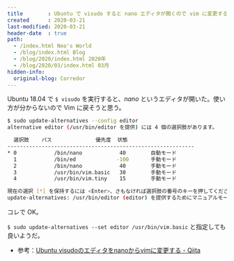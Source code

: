 ```yaml
---
title        : Ubuntu で visudo すると nano エディタが開くので vim に変更する
created      : 2020-03-21
last-modified: 2020-03-21
header-date  : true
path:
  - /index.html Neo's World
  - /blog/index.html Blog
  - /blog/2020/index.html 2020年
  - /blog/2020/03/index.html 03月
hidden-info:
  original-blog: Corredor
---
```


Ubuntu 18.04 で `$ visudo` を実行すると、*nano* というエディタが開いた。使い方が分からないので Vim に戻そうと思う。

```bash
$ sudo update-alternatives --config editor
alternative editor (/usr/bin/editor を提供) には 4 個の選択肢があります。

  選択肢    パス              優先度  状態
------------------------------------------------------------
* 0            /bin/nano            40        自動モード
  1            /bin/ed             -100       手動モード
  2            /bin/nano            40        手動モード
  3            /usr/bin/vim.basic   30        手動モード
  4            /usr/bin/vim.tiny    15        手動モード

現在の選択 [*] を保持するには <Enter>、さもなければ選択肢の番号のキーを押してください:  # ココで「3」と入力して Enter
update-alternatives: /usr/bin/editor (editor) を提供するためにマニュアルモードで /usr/bin/vim.basic を使います
```

コレで OK。

`$ sudo update-alternatives --set editor /usr/bin/vim.basic` と指定しても良いようだ。

- 参考：[Ubuntu visudoのエディタをnanoからvimに変更する - Qiita](https://qiita.com/koara-local/items/35b999631b6ab41fdc9f)
